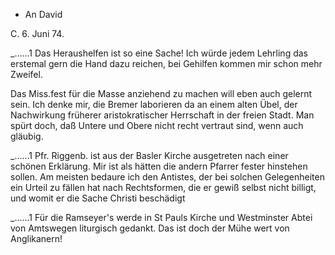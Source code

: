 + An David

 C. 6. Juni 74.

_......1 Das Heraushelfen ist so eine Sache! Ich würde jedem Lehrling das erstemal gern die Hand dazu reichen, bei Gehilfen kommen mir schon mehr Zweifel.

Das Miss.fest für die Masse anziehend zu machen will eben auch gelernt sein. Ich denke mir, die Bremer laborieren da an einem alten Übel, der Nachwirkung früherer aristokratischer Herrschaft in der freien Stadt. Man spürt doch, daß Untere und Obere nicht recht vertraut sind, wenn auch gläubig.

_......1 Pfr. Riggenb. ist aus der Basler Kirche ausgetreten nach einer schönen Erklärung. Mir ist als hätten die andern Pfarrer fester hinstehen sollen. Am meisten bedaure ich den Antistes, der bei solchen Gelegenheiten ein Urteil zu fällen hat nach Rechtsformen, die er gewiß selbst nicht billigt, und womit er die Sache Christi beschädigt

_......1 Für die Ramseyer's werde in St Pauls Kirche und Westminster Abtei von Amtswegen liturgisch gedankt. Das ist doch der Mühe wert von Anglikanern!
